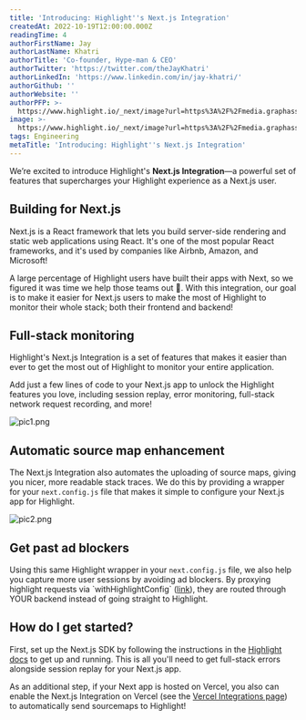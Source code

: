 ```yaml
---
title: 'Introducing: Highlight''s Next.js Integration'
createdAt: 2022-10-19T12:00:00.000Z
readingTime: 4
authorFirstName: Jay
authorLastName: Khatri
authorTitle: 'Co-founder, Hype-man & CEO'
authorTwitter: 'https://twitter.com/theJayKhatri'
authorLinkedIn: 'https://www.linkedin.com/in/jay-khatri/'
authorGithub: ''
authorWebsite: ''
authorPFP: >-
  https://www.highlight.io/_next/image?url=https%3A%2F%2Fmedia.graphassets.com%2F2wDcc2CoTckAIZVup0NT&w=3840&q=75
image: >-
  https://www.highlight.io/_next/image?url=https%3A%2F%2Fmedia.graphassets.com%2F5QhKDf7tQxWmchZv2zDp&w=3840&q=75
tags: Engineering
metaTitle: 'Introducing: Highlight''s Next.js Integration'
---
```


We’re excited to introduce Highlight's **Next.js Integration**—a powerful set of features that supercharges your Highlight experience as a Next.js user.

## Building for Next.js

Next.js is a React framework that lets you build server-side rendering and static web applications using React. It's one of the most popular React frameworks, and it's used by companies like Airbnb, Amazon, and Microsoft!

A large percentage of Highlight users have built their apps with Next, so we figured it was time we help those teams out 🙂. With this integration, our goal is to make it easier for Next.js users to make the most of Highlight to monitor their whole stack; both their frontend and backend!

## Full-stack monitoring

Highlight's Next.js Integration is a set of features that makes it easier than ever to get the most out of Highlight to monitor your entire application.

Add just a few lines of code to your Next.js app to unlock the Highlight features you love, including session replay, error monitoring, full-stack network request recording, and more!

![pic1.png](https://media.graphassets.com/tKgsru0Ty5bIvTXu89QA "pic1.png")

## Automatic source map enhancement

The Next.js Integration also automates the uploading of source maps, giving you nicer, more readable stack traces. We do this by providing a wrapper for your `next.config.js` file that makes it simple to configure your Next.js app for Highlight.

![pic2.png](https://media.graphassets.com/3BclMqmGRmj4zIDx907Q "pic2.png")

## Get past a**d blockers**

Using this same Highlight wrapper in your `next.config.js` file, we also help you capture more user sessions by avoiding ad blockers. By proxying highlight requests via \`withHighlightConfig\` ([link](https://docs.highlight.run/withhighlightconfig "https://docs.highlight.run/withhighlightconfig")), they are routed through YOUR backend instead of going straight to Highlight.

## How do I get started?

First, set up the Next.js SDK by following the instructions in the [Highlight docs](https://docs.highlight.run/nextjs-sdk "https://docs.highlight.run/nextjs-sdk") to get up and running. This is all you'll need to get full-stack errors alongside session replay for your Next.js app.

As an additional step, if your Next app is hosted on Vercel, you also can enable the Next.js Integration on Vercel (see the [Vercel Integrations page](https://vercel.com/integrations/highlight "https://vercel.com/integrations/highlight")) to automatically send sourcemaps to Highlight!

